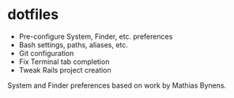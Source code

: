 dotfiles
========
* Pre-configure System, Finder, etc. preferences
* Bash settings, paths, aliases, etc.
* Git configuration
* Fix Terminal tab completion
* Tweak Rails project creation

System and Finder preferences based on work by Mathias Bynens.